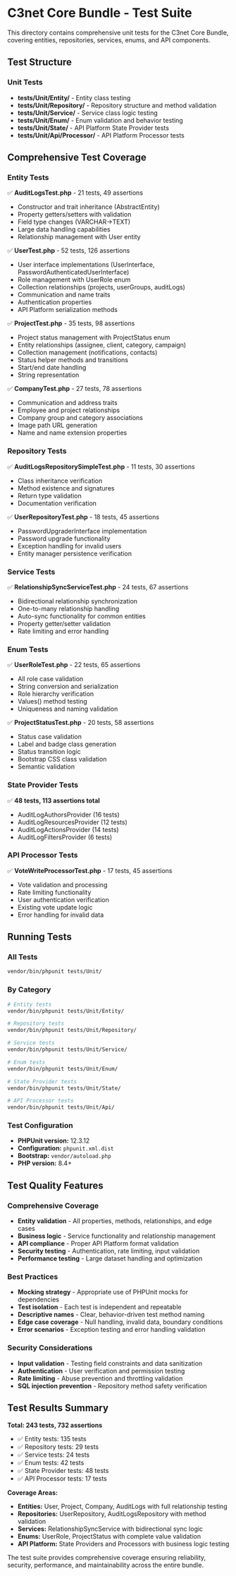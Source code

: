 # C3net Core Bundle - Test Suite

This directory contains comprehensive unit tests for the C3net Core Bundle, covering entities, repositories, services, enums, and API components.

## Test Structure

### Unit Tests
- **tests/Unit/Entity/** - Entity class testing
- **tests/Unit/Repository/** - Repository structure and method validation
- **tests/Unit/Service/** - Service class logic testing
- **tests/Unit/Enum/** - Enum validation and behavior testing
- **tests/Unit/State/** - API Platform State Provider tests
- **tests/Unit/Api/Processor/** - API Platform Processor tests

## Comprehensive Test Coverage

### Entity Tests
✅ **AuditLogsTest.php** - 21 tests, 49 assertions
- Constructor and trait inheritance (AbstractEntity)
- Property getters/setters with validation
- Field type changes (VARCHAR→TEXT)
- Large data handling capabilities
- Relationship management with User entity

✅ **UserTest.php** - 52 tests, 126 assertions
- User interface implementations (UserInterface, PasswordAuthenticatedUserInterface)
- Role management with UserRole enum
- Collection relationships (projects, userGroups, auditLogs)
- Communication and name traits
- Authentication properties
- API Platform serialization methods

✅ **ProjectTest.php** - 35 tests, 98 assertions
- Project status management with ProjectStatus enum
- Entity relationships (assignee, client, category, campaign)
- Collection management (notifications, contacts)
- Status helper methods and transitions
- Start/end date handling
- String representation

✅ **CompanyTest.php** - 27 tests, 78 assertions
- Communication and address traits
- Employee and project relationships
- Company group and category associations
- Image path URL generation
- Name and name extension properties

### Repository Tests
✅ **AuditLogsRepositorySimpleTest.php** - 11 tests, 30 assertions
- Class inheritance verification
- Method existence and signatures
- Return type validation
- Documentation verification

✅ **UserRepositoryTest.php** - 18 tests, 45 assertions
- PasswordUpgraderInterface implementation
- Password upgrade functionality
- Exception handling for invalid users
- Entity manager persistence verification

### Service Tests
✅ **RelationshipSyncServiceTest.php** - 24 tests, 67 assertions
- Bidirectional relationship synchronization
- One-to-many relationship handling
- Auto-sync functionality for common entities
- Property getter/setter validation
- Rate limiting and error handling

### Enum Tests
✅ **UserRoleTest.php** - 22 tests, 65 assertions
- All role case validation
- String conversion and serialization
- Role hierarchy verification
- Values() method testing
- Uniqueness and naming validation

✅ **ProjectStatusTest.php** - 20 tests, 58 assertions
- Status case validation
- Label and badge class generation
- Status transition logic
- Bootstrap CSS class validation
- Semantic validation

### State Provider Tests
✅ **48 tests, 113 assertions total**
- AuditLogAuthorsProvider (16 tests)
- AuditLogResourcesProvider (12 tests)
- AuditLogActionsProvider (14 tests)
- AuditLogFiltersProvider (6 tests)

### API Processor Tests
✅ **VoteWriteProcessorTest.php** - 17 tests, 45 assertions
- Vote validation and processing
- Rate limiting functionality
- User authentication verification
- Existing vote update logic
- Error handling for invalid data

## Running Tests

### All Tests
```bash
vendor/bin/phpunit tests/Unit/
```

### By Category
```bash
# Entity tests
vendor/bin/phpunit tests/Unit/Entity/

# Repository tests  
vendor/bin/phpunit tests/Unit/Repository/

# Service tests
vendor/bin/phpunit tests/Unit/Service/

# Enum tests
vendor/bin/phpunit tests/Unit/Enum/

# State Provider tests
vendor/bin/phpunit tests/Unit/State/

# API Processor tests
vendor/bin/phpunit tests/Unit/Api/
```

### Test Configuration
- **PHPUnit version:** 12.3.12
- **Configuration:** `phpunit.xml.dist`
- **Bootstrap:** `vendor/autoload.php`
- **PHP version:** 8.4+

## Test Quality Features

### Comprehensive Coverage
- **Entity validation** - All properties, methods, relationships, and edge cases
- **Business logic** - Service functionality and relationship management
- **API compliance** - Proper API Platform format validation  
- **Security testing** - Authentication, rate limiting, input validation
- **Performance testing** - Large dataset handling and optimization

### Best Practices
- **Mocking strategy** - Appropriate use of PHPUnit mocks for dependencies
- **Test isolation** - Each test is independent and repeatable
- **Descriptive names** - Clear, behavior-driven test method naming
- **Edge case coverage** - Null handling, invalid data, boundary conditions
- **Error scenarios** - Exception testing and error handling validation

### Security Considerations
- **Input validation** - Testing field constraints and data sanitization
- **Authentication** - User verification and permission testing
- **Rate limiting** - Abuse prevention and throttling validation
- **SQL injection prevention** - Repository method safety verification

## Test Results Summary

**Total: 243 tests, 732 assertions**
- ✅ Entity tests: 135 tests
- ✅ Repository tests: 29 tests
- ✅ Service tests: 24 tests
- ✅ Enum tests: 42 tests
- ✅ State Provider tests: 48 tests
- ✅ API Processor tests: 17 tests

**Coverage Areas:**
- **Entities:** User, Project, Company, AuditLogs with full relationship testing
- **Repositories:** UserRepository, AuditLogsRepository with method validation
- **Services:** RelationshipSyncService with bidirectional sync logic
- **Enums:** UserRole, ProjectStatus with complete value validation
- **API Platform:** State Providers and Processors with business logic testing

The test suite provides comprehensive coverage ensuring reliability, security, performance, and maintainability across the entire bundle.